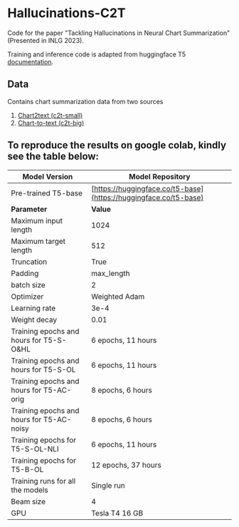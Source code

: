 # Hallucinations-C2T

Code for the paper "Tackling Hallucinations in Neural Chart Summarization" (Presented in INLG 2023).


Training and inference code is adapted from huggingface T5 [documentation](https://huggingface.co/docs/transformers/model_doc/t5). 

## Data
Contains chart summarization data from two sources

1) [Chart2text (c2t-small)](https://github.com/JasonObeid/Chart2Text)
2) [Chart-to-text (c2t-big)](https://github.com/vis-nlp/Chart-to-text (statista data))

## To reproduce the results on google colab, kindly see the table below: 

| **Model Version**                                | **Model Repository**                             |
|--------------------------------------------------|--------------------------------------------------|
| Pre-trained T5-base                              | [https://huggingface.co/t5-base](https://huggingface.co/t5-base) |
| **Parameter**                                    | **Value**                                        |
| Maximum input length                             | 1024                                             |
| Maximum target length                            | 512                                              |
| Truncation                                       | True                                             |
| Padding                                          | max_length                                       |
| batch size                                       | 2                                                |
| Optimizer                                        | Weighted Adam                                    |
| Learning rate                                    | 3e-4                                             |
| Weight decay                                     | 0.01                                             |
| Training epochs and hours for T5-S-O&HL          | 6 epochs, 11 hours                               |
| Training epochs and hours for T5-S-OL            | 6 epochs, 11 hours                               |
| Training epochs and hours for T5-AC-orig         | 8 epochs, 6 hours                                |
| Training epochs and hours for T5-AC-noisy        | 8 epochs, 6 hours                                |
| Training epochs for T5-S-OL-NLI                  | 6 epochs, 11 hours                               |
| Training epochs for T5-B-OL                      | 12 epochs, 37 hours                              |
| Training runs for all the models                 | Single run                                       |
| Beam size                                        | 4                                                |
| GPU                                              | Tesla T4 16 GB                                   |



